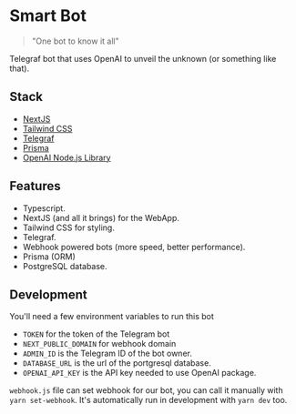 # Smart Bot

> "One bot to know it all"

Telegraf bot that uses OpenAI to unveil the unknown (or something like that).

## Stack

- [NextJS](https://nextjs.org/)
- [Tailwind CSS](https://tailwindcss.com/)
- [Telegraf](https://github.com/telegraf/telegraf)
- [Prisma](https://www.prisma.io/)
- [OpenAI Node.js Library](https://www.npmjs.com/package/openai)

## Features

- Typescript.
- NextJS (and all it brings) for the WebApp.
- Tailwind CSS for styling.
- Telegraf.
- Webhook powered bots (more speed, better performance).
- Prisma (ORM)
- PostgreSQL database.

## Development

You'll need a few environment variables to run this bot

- `TOKEN` for the token of the Telegram bot
- `NEXT_PUBLIC_DOMAIN` for webhook domain
- `ADMIN_ID` is the Telegram ID of the bot owner.
- `DATABASE_URL` is the url of the portgresql database.
- `OPENAI_API_KEY` is the API key needed to use OpenAI package.

`webhook.js` file can set webhook for our bot, you can call it manually with `yarn set-webhook`. It's automatically run in development with `yarn dev` too.
